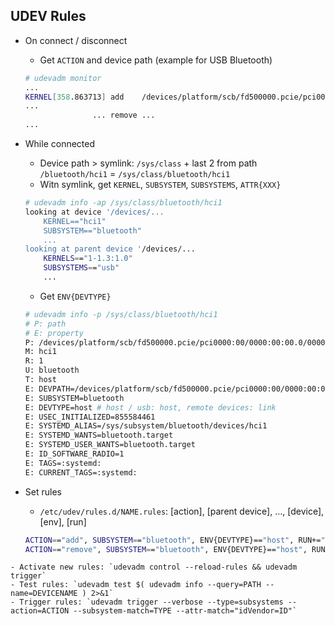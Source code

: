 UDEV Rules
---

- On connect / disconnect
 	- Get `ACTION` and device path (example for USB Bluetooth)
	```sh
	# udevadm monitor
	...
	KERNEL[358.863713] add    /devices/platform/scb/fd500000.pcie/pci0000:00/0000:00:00.0/0000:01:00.0/usb1/1-1/1-1.3/1-1.3:1.0/bluetooth/hci1
	...
	               ... remove ...	               
	...
	```

- While connected 
	- Device path > symlink: `/sys/class` + last 2 from path `/bluetooth/hci1` = `/sys/class/bluetooth/hci1`
	- Witn symlink, get `KERNEL`, `SUBSYSTEM`, `SUBSYSTEMS`, `ATTR{XXX}`
	```sh
	# udevadm info -ap /sys/class/bluetooth/hci1
	looking at device '/devices/...
		KERNEL=="hci1"
		SUBSYSTEM=="bluetooth"
		...
	looking at parent device '/devices/...
		KERNELS=="1-1.3:1.0"
		SUBSYSTEMS=="usb"
		...
	```
	- Get `ENV{DEVTYPE}`
	```sh
	# udevadm info -p /sys/class/bluetooth/hci1
	# P: path
	# E: property
	P: /devices/platform/scb/fd500000.pcie/pci0000:00/0000:00:00.0/0000:01:00.0/usb1/1-1/1-1.3/1-1.3:1.0/bluetooth/hci1
	M: hci1
	R: 1
	U: bluetooth
	T: host
	E: DEVPATH=/devices/platform/scb/fd500000.pcie/pci0000:00/0000:00:00.0/0000:01:00.0/usb1/1-1/1-1.3/1-1.3:1.0/bluetooth/hci1
	E: SUBSYSTEM=bluetooth
	E: DEVTYPE=host # host / usb: host, remote devices: link
	E: USEC_INITIALIZED=855584461
	E: SYSTEMD_ALIAS=/sys/subsystem/bluetooth/devices/hci1
	E: SYSTEMD_WANTS=bluetooth.target
	E: SYSTEMD_USER_WANTS=bluetooth.target
	E: ID_SOFTWARE_RADIO=1
	E: TAGS=:systemd:
	E: CURRENT_TAGS=:systemd:
	```
- Set rules
	- `/etc/udev/rules.d/NAME.rules`: [action], [parent device], ..., [device], [env], [run]
	```sh
	ACTION=="add", SUBSYSTEM=="bluetooth", ENV{DEVTYPE}=="host", RUN+="/srv/http/bash/bluetoothcommand.sh Ready"
	ACTION=="remove", SUBSYSTEM=="bluetooth", ENV{DEVTYPE}=="host", RUN+="/srv/http/bash/bluetoothcommand.sh Removed"
```
- Activate new rules: `udevadm control --reload-rules && udevadm trigger`
- Test rules: `udevadm test $( udevadm info --query=PATH --name=DEVICENAME ) 2>&1`
- Trigger rules: `udevadm trigger --verbose --type=subsystems --action=ACTION --subsystem-match=TYPE --attr-match="idVendor=ID"`
